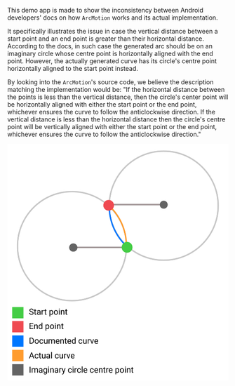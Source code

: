 This demo app is made to show the inconsistency between Android developers' docs on how `ArcMotion` works and its actual implementation.

It specifically illustrates the issue in case the vertical distance between a start point and an end point is greater than their horizontal distance.
According to the docs, in such case the generated arc should be on an imaginary circle whose centre point is horizontally aligned with the end point. However, the actually generated curve has its circle's centre point horizontally aligned to the start point instead.

By looking into the `ArcMotion`'s source code, we believe the description matching the implementation would be: "If the horizontal distance between the points is less than the vertical distance, then the circle's center point will be horizontally aligned with either the start point or the end point, whichever ensures the curve to follow the anticlockwise direction. If the vertical distance is less than the horizontal distance then the circle's centre point will be vertically aligned with either the start point or the end point, whichever ensures the curve to follow the anticlockwise direction."

![](app/src/main/res/drawable-nodpi/arc_motion_bug.png)
